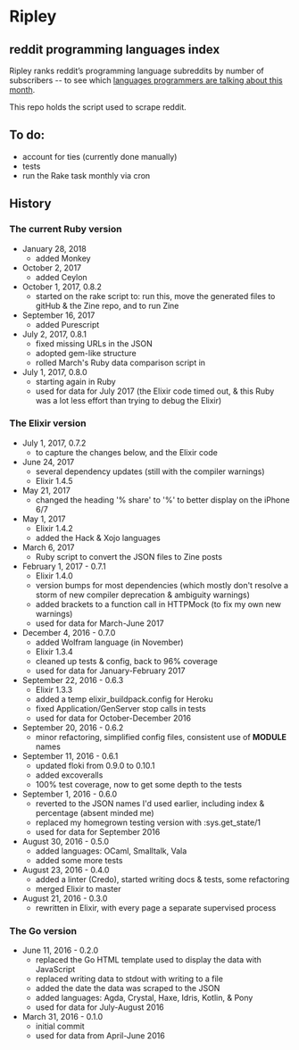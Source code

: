 # Ripley

## reddit programming languages index

Ripley ranks reddit’s programming language subreddits by number of subscribers -- to see which [languages programmers are talking about this month][site].

This repo holds the script used to scrape reddit.

## To do:

- account for ties (currently done manually)
- tests
- run the Rake task monthly via cron

## History

### The current Ruby version
- January 28, 2018
  - added Monkey
- October 2, 2017
  - added Ceylon
- October 1, 2017, 0.8.2
  - started on the rake script to: run this, move the generated files to gitHub & the Zine repo, and to run Zine
- September 16, 2017
  - added Purescript
- July 2, 2017, 0.8.1
  - fixed missing URLs in the JSON
  - adopted gem-like structure
  - rolled March's Ruby data comparison script in
- July 1, 2017, 0.8.0
  - starting again in Ruby
  - used for data for July 2017 (the Elixir code timed out, & this Ruby was a lot less effort than trying to debug the Elixir)

### The Elixir version

- July 1, 2017, 0.7.2
  - to capture the changes below, and the Elixir code
- June 24, 2017
  - several dependency updates (still with the compiler warnings)
  - Elixir 1.4.5
- May 21, 2017
  - changed the heading '% share' to '%' to better display on the iPhone 6/7
- May 1, 2017
  - Elixir 1.4.2
  - added the Hack & Xojo languages
- March 6, 2017
  - Ruby script to convert the JSON files to Zine posts
- February 1, 2017 - 0.7.1
  - Elixir 1.4.0
  - version bumps for most dependencies (which mostly don't resolve a storm of new compiler deprecation & ambiguity warnings)
  - added brackets to a function call in HTTPMock (to fix my own new warnings)
  - used for data for March-June 2017
- December 4, 2016 - 0.7.0
  - added Wolfram language (in November)
  - Elixir 1.3.4
  - cleaned up tests & config, back to 96% coverage
  - used for data for January-February 2017
- September 22, 2016 - 0.6.3
  - Elixir 1.3.3
  - added a temp elixir_buildpack.config for Heroku
  - fixed Application/GenServer stop calls in tests
  - used for data for October-December 2016
- September 20, 2016 - 0.6.2
  - minor refactoring, simplified config files, consistent use of __MODULE__ names
- September 11, 2016 - 0.6.1
  - updated floki from 0.9.0 to 0.10.1
  - added excoveralls
  - 100% test coverage, now to get some depth to the tests
- September 1, 2016 - 0.6.0
  - reverted to the JSON names I'd used earlier, including index & percentage (absent minded me)
  - replaced my homegrown testing version with :sys.get_state/1
  - used for data for September 2016
- August 30, 2016 - 0.5.0
  - added languages: OCaml, Smalltalk, Vala
  - added some more tests
- August 23, 2016 - 0.4.0
  - added a linter (Credo), started writing docs & tests, some refactoring
  - merged Elixir to master
- August 21, 2016 - 0.3.0
  - rewritten in Elixir, with every page a separate supervised process

### The Go version

- June 11, 2016 - 0.2.0
  - replaced the Go HTML template used to display the data with JavaScript
  - replaced writing data to stdout with writing to a file
  - added the date the data was scraped to the JSON
  - added languages: Agda, Crystal, Haxe, Idris, Kotlin, & Pony
  - used for data for July-August 2016
- March 31, 2016 - 0.1.0
  - initial commit
  - used for data from April-June 2016

[site]: http://mikekreuzer.github.io/Ripley/
